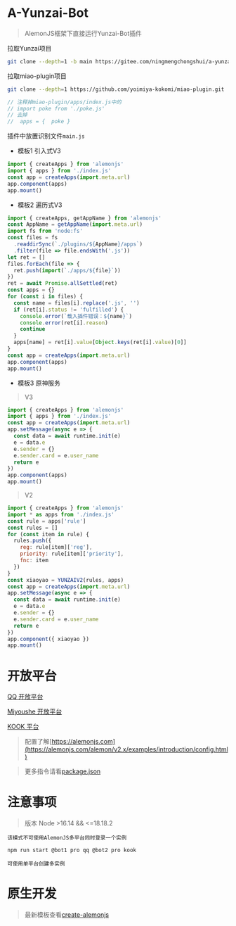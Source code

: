 # A-Yunzai-Bot

> AlemonJS框架下直接运行Yunzai-Bot插件

拉取Yunzai项目

```sh
git clone --depth=1 -b main https://gitee.com/ningmengchongshui/a-yunzai.git
```

拉取miao-plugin项目

```sh
git clone --depth=1 https://github.com/yoimiya-kokomi/miao-plugin.git ./plugins/miao-plugin
```

```js
// 注释掉miao-plugin/apps/index.js中的
// import poke from './poke.js'
// 去掉
//  apps = {  poke }
```

插件中放置识别文件`main.js`

- 模板1 引入式V3

```js
import { createApps } from 'alemonjs'
import { apps } from './index.js'
const app = createApps(import.meta.url)
app.component(apps)
app.mount()
```

- 模板2 遍历式V3

```js
import { createApps, getAppName } from 'alemonjs'
const AppName = getAppName(import.meta.url)
import fs from 'node:fs'
const files = fs
  .readdirSync(`./plugins/${AppName}/apps`)
  .filter(file => file.endsWith('.js'))
let ret = []
files.forEach(file => {
  ret.push(import(`./apps/${file}`))
})
ret = await Promise.allSettled(ret)
const apps = {}
for (const i in files) {
  const name = files[i].replace('.js', '')
  if (ret[i].status != 'fulfilled') {
    console.error(`载入插件错误：${name}`)
    console.error(ret[i].reason)
    continue
  }
  apps[name] = ret[i].value[Object.keys(ret[i].value)[0]]
}
const app = createApps(import.meta.url)
app.component(apps)
app.mount()
```

- 模板3 原神服务

> V3

```js
import { createApps } from 'alemonjs'
import { apps } from './index.js'
const app = createApps(import.meta.url)
app.setMessage(async e => {
  const data = await runtime.init(e)
  e = data.e
  e.sender = {}
  e.sender.card = e.user_name
  return e
})
app.component(apps)
app.mount()
```

> V2

```js
import { createApps } from 'alemonjs'
import * as apps from './index.js'
const rule = apps['rule']
const rules = []
for (const item in rule) {
  rules.push({
    reg: rule[item]['reg'],
    priority: rule[item]['priority'],
    fnc: item
  })
}
const xiaoyao = YUNZAIV2(rules, apps)
const app = createApps(import.meta.url)
app.setMessage(async e => {
  const data = await runtime.init(e)
  e = data.e
  e.sender = {}
  e.sender.card = e.user_name
  return e
})
app.component({ xiaoyao })
app.mount()
```

# 开放平台

[QQ 开放平台](https://q.qq.com/#/)

[Miyoushe 开放平台](https://open.miyoushe.com/#/login)

[KOOK 平台](https://developer.kookapp.cn/doc/)

> 配置了解[https://alemonjs.com](https://alemonjs.com/alemon/v2.x/examples/introduction/config.html)

> 更多指令请看[package.json](./package.json)

# 注意事项

> 版本 Node >16.14 && <=18.18.2

`该模式不可使用AlemonJS多平台同时登录一个实例`

`npm run start @bot1 pro qq @bot2 pro kook `

`可使用单平台创建多实例`

# 原生开发

> 最新模板查看[create-alemonjs](https://gitee.com/ningmengchongshui/alemon/tree/cli/bin)
